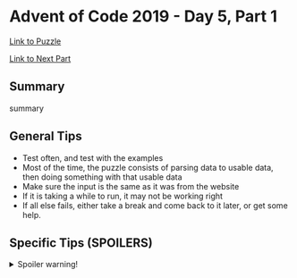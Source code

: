 # Advent of Code 2019 - Day 5, Part 1

[Link to Puzzle](https://adventofcode.com/2019/day/5)

[Link to Next Part](https://github.com/CodingAP/unofficial-aoc-syllabus/blob/main/years/2019/day5/part2.md)

## Summary
summary

## General Tips
- Test often, and test with the examples
- Most of the time, the puzzle consists of parsing data to usable data, then doing something with that usable data
- Make sure the input is the same as it was from the website
- If it is taking a while to run, it may not be working right
- If all else fails, either take a break and come back to it later, or get some help.

## Specific Tips (SPOILERS)
<details> <summary>Spoiler warning!</summary>

specific tips

</details>